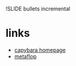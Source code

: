 !SLIDE bullets incremental
# links #
* [capybara homepage](http://jnicklas.github.com/capybara)
* [metaflop](http://www.metaflop.com)
